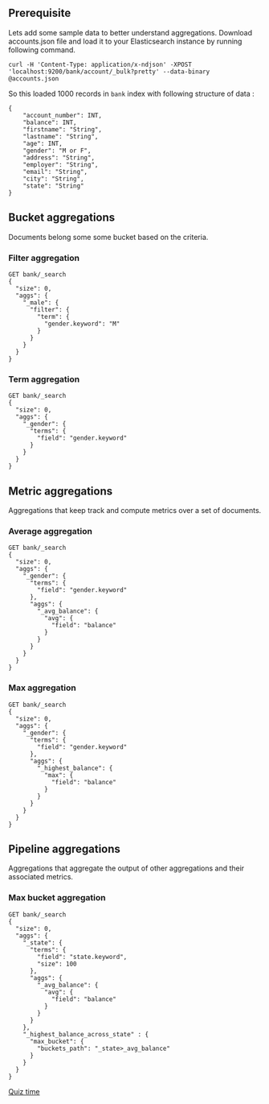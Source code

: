 ## Prerequisite
Lets add some sample data to better understand aggregations. Download
accounts.json file and load it to your Elasticsearch instance by running
following command.
```
curl -H 'Content-Type: application/x-ndjson' -XPOST 'localhost:9200/bank/account/_bulk?pretty' --data-binary @accounts.json
```

So this loaded 1000 records in `bank` index with following structure of
data :
```
{
    "account_number": INT,
    "balance": INT,
    "firstname": "String",
    "lastname": "String",
    "age": INT,
    "gender": "M or F",
    "address": "String",
    "employer": "String",
    "email": "String",
    "city": "String",
    "state": "String"
}
```

## Bucket aggregations
Documents belong some some bucket based on the criteria.

### Filter aggregation
```
GET bank/_search
{
  "size": 0,
  "aggs": {
    "_male": {
      "filter": {
        "term": {
          "gender.keyword": "M"
        }
      }
    }
  }
}
```

### Term aggregation
```
GET bank/_search
{
  "size": 0,
  "aggs": {
    "_gender": {
      "terms": {
        "field": "gender.keyword"
      }
    }
  }
}
```

## Metric aggregations
Aggregations that keep track and compute metrics over a set of documents.

### Average aggregation
```
GET bank/_search
{
  "size": 0,
  "aggs": {
    "_gender": {
      "terms": {
        "field": "gender.keyword"
      },
      "aggs": {
        "_avg_balance": {
          "avg": {
            "field": "balance"
          }
        }
      }
    }
  }
}
```

### Max aggregation
```
GET bank/_search
{
  "size": 0,
  "aggs": {
    "_gender": {
      "terms": {
        "field": "gender.keyword"
      },
      "aggs": {
        "_highest_balance": {
          "max": {
            "field": "balance"
          }
        }
      }
    }
  }
}
```

## Pipeline aggregations
Aggregations that aggregate the output of other aggregations and their associated metrics.

### Max bucket aggregation
```
GET bank/_search
{
  "size": 0,
  "aggs": {
    "_state": {
      "terms": {
        "field": "state.keyword",
        "size": 100
      },
      "aggs": {
        "_avg_balance": {
          "avg": {
            "field": "balance"
          }
        }
      }
    },
    "_highest_balance_across_state" : {
      "max_bucket": {
        "buckets_path": "_state>_avg_balance"
      }
    }
  }
}
```

[Quiz time](quiz.md)